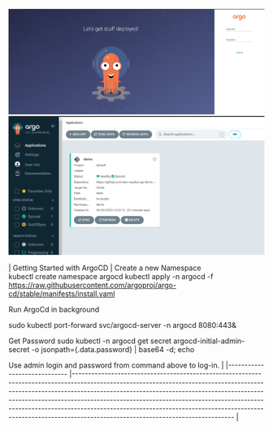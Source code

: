 ![Image](/argocd2.png)
![Image](/argocd1.png)


| Getting Started with ArgoCD 	| 
Create a new Namespace  
kubectl create namespace argocd kubectl apply -n argocd -f https://raw.githubusercontent.com/argoproj/argo-cd/stable/manifests/install.yaml  

Run ArgoCd in background 

sudo kubectl port-forward svc/argocd-server -n argocd 8080:443&  


Get Password sudo kubectl -n argocd get secret argocd-initial-admin-secret -o jsonpath={.data.password} \| base64 -d; echo  

Use admin login and password from command above to log-in. 	|
|-----------------------------	|-------------------------------------------------------------------------------------------------------------------------------------------------------------------------------------------------------------------------------------------------------------------------------------------------------------------------------------------------------------------------------------------------------------------------------------------------------	|
